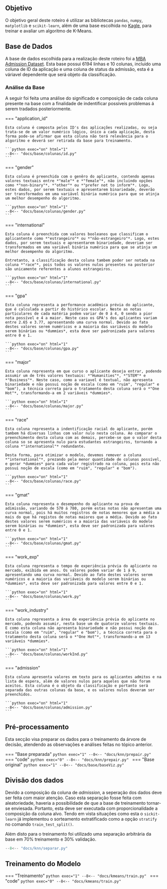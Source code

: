 ## Objetivo
O objetivo geral deste roteiro é utilizar as bibliotecas `pandas`, `numpy`, `matplotlib` e `scikit-learn`, além de uma base escolhida no [Kagle](https://www.kaggle.com/), para treinar e avaliar um algoritmo de K-Means.


## Base de Dados

A base de dados escolhida para a realização deste roteiro foi a [MBA Admission Dataset](https://www.kaggle.com/datasets/taweilo/mba-admission-dataset). Esta base possui 6194 linhas e 10 colunas, incluido uma coluna de ID da aplicação e uma coluna de status da admissão, esta é a váriavel dependente que será objeto da classificação.

### Análise da Base

A seguir foi feita uma análise do significado e composição de cada coluna presente na base com a finalidade de indentificar possíveis problemas á serem tradados posteriormente. 

=== "application_id"

    Esta coluna é composta pelos ID's das aplicações realizadas, ou seja trata-se de um valor numérico lógico, único a cada aplicação, desta forma pode-se afirmar que esta coluna não terá relevância para o algoritmo e deverá ser retirada da base para treinamento.

    ```python exec="on" html="1"
    --8<-- "docs/base/colunas/id.py"
    ```

=== "gender"

    Esta coluna é preenchida com o genêro do aplicante, contendo apenas valores textuais entre *"male"* e *"female"*, não incluindo opções como *"non-binary"*, *"other"* ou *"prefer not to inform"*. Logo, estes dados, por serem textuais e apresentarem binariedade, deverão ser transformados em uma variável binária numérica para que se atinja um melhor desempenho do algoritmo.

    ```python exec="on" html="1"
    --8<-- "docs/base/colunas/gender.py"
    ```

=== "international"

    Esta coluna é preenchida com valores booleanos que classificam o aplicantente como *"estrangeiro"* ou *"não-estrangeiro"*. Logo, estes dados, por serem textuais e apresentarem binariedade, deveriam ser transformados em uma variável binária numérica para que se atinja um melhor desempenho do algoritmo.

    Entretanto, a classificação desta coluna tambem poder ser notada na coluna *"race"*, pois todos os valores nulos presentes na posterior são unicamente referentes a alunos estrangeiros.

    ```python exec="on" html="1"
    --8<-- "docs/base/colunas/international.py"
    ```

=== "gpa"

    Esta coluna representa a performance acadêmica prévia do aplicante, que é calculada a partir do histórico escolar. Neste as notas particulares de cada matéria podem variar de 0 á 4, 0 sendo a pior nota possível e 4 a maior. Neste caso os GPA's dos aplicantes variam entre 2.65 e 3.77, apresentando uma curva normal. Devido ao fato destes valores serem numéricos e a maioria das variáveis do modelo serem binárias ou *dummies*, esta deve ser padronizada para valores entre 0 e 1.

    ```python exec="on" html="1"
    --8<-- "docs/base/colunas/gpa.py"
    ```

=== "major"

    Esta coluna representa em que curso o aplicante deseja entrar, podendo assumir um de três valores textuais: *"Humanities"*, *"STEM"* e *"Business"*. Neste caso, como a variavel é textual, não apresenta binariedade e não possui noção de escala (como em "ruim", "regular" e "bom"), a técnica correta para o tratamento desta coluna será o *"One Hot"*, transformando-a em 2 variáveis *dummies*.

    ```python exec="on" html="1"
    --8<-- "docs/base/colunas/major.py"
    ```

=== "race"

    Esta coluna representa a indentificação racial do aplicante, porém tambem há diversas linhas com valor nulo nesta coluna. Ao comparar o preenchimento desta coluna com as demais, percebe-se que o valor desta coluna so se apresenta nulo para estudantes estrangeiros, tornando a coluna *"international"* redundante.

    Desta forma, para otimizar o modelo, devemos remover a coluna *"international"*, prezando pela menor quantidade de colunas possível, e gerar *dummies* para cada valor registrado na coluna, pois esta não possui noção de escala (como em "ruim", "regular" e "bom"). 

    ```python exec="on" html="1"
    --8<-- "docs/base/colunas/race.py"
    ```

=== "gmat"

    Esta coluna representa o desempenho do aplicante na prova de adimissão, variando de 570 á 780, porém estas notas não apresentam uma curva normal, pois há muitos registros de notas menores que a média a mais do que há registos de notas maiores que a média. Devido ao fato destes valores serem numéricos e a maioria das variáveis do modelo serem binárias ou *dummies*, esta deve ser padronizada para valores entre 0 e 1.

    ```python exec="on" html="1"
    --8<-- "docs/base/colunas/gmat.py"
    ```

=== "work_exp"

    Esta coluna representa o tempo de experiência prévia do aplicante no mercado, exibida em anos. Os valores podem variar de 1 á 9, apresentando uma curva normal. Devido ao fato destes valores serem numéricos e a maioria das variáveis do modelo serem binárias ou *dummies*, esta deve ser padronizada para valores entre 0 e 1.

    ```python exec="on" html="1"
    --8<-- "docs/base/colunas/work.py"
    ```

=== "work_industry"

    Esta coluna representa a área de experiência prévia do aplicante no mercado, podendo assumir, nesta base um de quatorze valores textuais. E como esta coluna não apresenta binariedade e não possui noção de escala (como em "ruim", "regular" e "bom"), a técnica correta para o tratamento desta coluna será o *"One Hot"*, transformando-a em 13 variáveis *dummies*.

    ```python exec="on" html="1"
    --8<-- "docs/base/colunas/workInd.py"
    ```

=== "admission"

    Esta coluna apresenta valores em texto para os aplicantes admitos e na lista de espera, além de valores nulos para aqueles que não foram aceitos. Esta coluna é o objeto da classificação e portanto será separada das outras colunas da base, e os valores nulos deveram ser preenchidos.

    ```python exec="on" html="1"
    --8<-- "docs/base/colunas/admission.py"
    ```

## Pré-processamento

Esta secção visa preparar os dados para o treinamento da árvore de decisão, atendendo as observações e análises feitas no tópico anterior.

=== "Base preparada"
    ```python exec="1"
    --8<-- "docs/knn/prepair.py"
    ```
=== "code"
    ```python exec="0"
    --8<-- "docs/knn/prepair.py"
    ```
=== "Base original"
    ```python exec="1"
    --8<-- "docs/base/baseViz.py"
    ```

## Divisão dos dados 

Devido a composição da coluna de *admission*, a seperação dos dados deve ser feita com maior atenção. Caso esta separação fosse feita com aleatoriedade, haveria a possibilidade de que a base de treinamento tornar-se enviesada. Portanto, esta deve ser executada com proporcionalidade a composição da coluna alvo. Tendo em vista situações como esta o `sickit-learn` já implementou o sorteamento extratificado como a opção `stratify` no comando `train_test_split()`.

Além disto para o treinamento foi utilizado uma separação arbitrária da base em 70% treinamento e 30% validação.


```python exec="0"
--8<-- "docs/knn/separar.py"
```

## Treinamento do Modelo

=== "Treinamento"
    ```python exec="1"
    --8<-- "docs/kmeans/train.py"
    ```
=== "code"
    ```python exec="0"
    --8<-- "docs/kmeans/train.py"
    ```